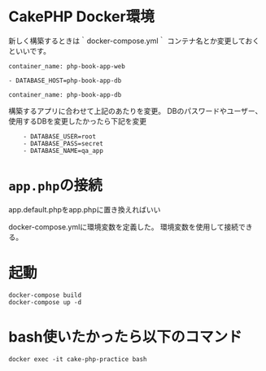 # CakePHP Docker環境

新しく構築するときは｀docker-compose.yml｀
コンテナ名とか変更しておくといいです。

```
container_name: php-book-app-web

- DATABASE_HOST=php-book-app-db

container_name: php-book-app-db
```

構築するアプリに合わせて上記のあたりを変更。
DBのパスワードやユーザー、使用するDBを変更したかったら下記を変更

```
    - DATABASE_USER=root
    - DATABASE_PASS=secret
    - DATABASE_NAME=qa_app
```

# `app.php`の接続
app.default.phpをapp.phpに置き換えればいい

docker-compose.ymlに環境変数を定義した。
環境変数を使用して接続できる。


# 起動

```
docker-compose build
docker-compose up -d
```

# bash使いたかったら以下のコマンド
```
docker exec -it cake-php-practice bash
```